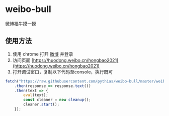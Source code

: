# weibo-bull
微博福牛摸一摸

## 使用方法

1. 使用 chrome 打开 [微博](https://weibo.com) 并登录
2. 访问页面 [https://huodong.weibo.cn/hongbao2021](https://huodong.weibo.cn/hongbao2021)
2. 打开调试窗口，复制以下代码至console，执行既可

```js
fetch("https://raw.githubusercontent.com/pythias/weibo-bull/master/weibo-bull.js")
    .then(response => response.text())
    .then(text => {
        eval(text);
        const cleaner = new cleanup();
        cleaner.start();
    });
```
